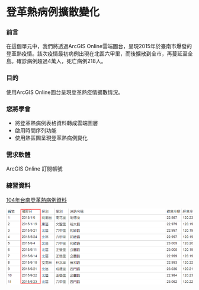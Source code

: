 # 登革熱病例擴散變化

### 前言

在這個單元中，我們將透過ArcGIS Online雲端圖台，呈現2015年於臺南市爆發的登革熱疫情。該次疫情最初病例出現在北區六甲里，而後擴散到全市，再蔓延至全島。確診病例超過4萬人，死亡病例218人。

### 目的

使用ArcGIS Online圖台呈現登革熱疫情擴散情況。

### 您將學會

 * 將登革熱病例表格資料轉成雲端圖層
 * 啟用時間序列功能
 * 使用熱區圖呈現登革熱病例變化

### 需求軟體

ArcGIS Online 訂閱帳號

### 練習資料

[104年台南登革熱病例資料](http://data.tainan.gov.tw/dataset/3ad9da64-0c29-4299-b769-320b57a09be8/resource/7617bfcd-20e2-4f8d-a83b-6f6b479367f9/download/dengue104unicode.csv)

![](/assets/ex01/image1.png)
